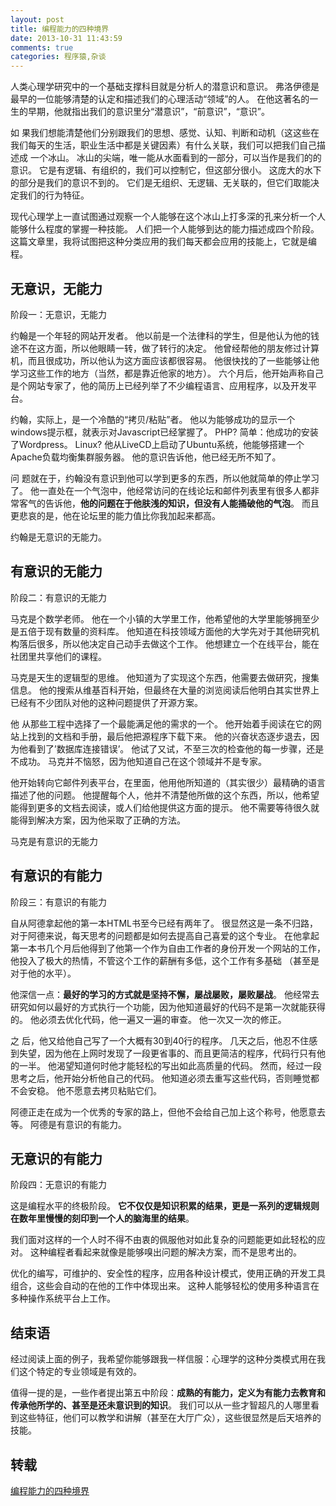 ```yaml
---
layout: post
title: 编程能力的四种境界
date: 2013-10-31 11:43:59
comments: true
categories: 程序猿,杂谈
---
```

人类心理学研究中的一个基础支撑科目就是分析人的潜意识和意识。 弗洛伊德是最早的一位能够清楚的认定和描述我们的心理活动“领域”的人。 在他这著名的一生的早期，他就指出我们的意识里分“潜意识”，“前意识”，“意识”。

如 果我们想能清楚他们分别跟我们的思想、感觉、认知、判断和动机（这这些在我们每天的生活，职业生活中都是关键因素）有什么关联，我们可以把我们自己描述成 一个冰山。 冰山的尖端，唯一能从水面看到的一部分，可以当作是我们的的意识。 它是有逻辑、有组织的，我们可以控制它，但这部分很小。 这庞大的水下的部分是我们的意识不到的。 它们是无组织、无逻辑、无关联的，但它们取能决定我们的行为特征。

现代心理学上一直试图通过观察一个人能够在这个冰山上打多深的孔来分析一个人能够什么程度的掌握一种技能。 人们把一个人能够到达的能力描述成四个阶段。 这篇文章里，我将试图把这种分类应用的我们每天都会应用的技能上，它就是编程。

## 无意识，无能力

阶段一：无意识，无能力

约翰是一个年轻的网站开发者。 他以前是一个法律科的学生，但是他认为他的钱途不在这方面，所以他眼睛一转，做了转行的决定。 他曾经帮他的朋友修过计算机，而且很成功，所以他认为这方面应该都很容易。 他很快找的了一些能够让他学习这些工作的地方（当然，都是靠近他家的地方）。 六个月后，他开始声称自己是个网站专家了，他的简历上已经列举了不少编程语言、应用程序，以及开发平台。

约翰，实际上，是一个冷酷的“拷贝/粘贴”者。 他以为能够成功的显示一个windows提示框，就表示对Javascript已经掌握了。 PHP? 简单：他成功的安装了Wordpress。 Linux? 他从LiveCD上启动了Ubuntu系统，他能够搭建一个Apache负载均衡集群服务器。 他的意识告诉他，他已经无所不知了。

问 题就在于，约翰没有意识到他可以学到更多的东西，所以他就简单的停止学习了。 他一直处在一个气泡中，他经常访问的在线论坛和邮件列表里有很多人都非常客气的告诉他，**他的问题在于他肤浅的知识，但没有人能捅破他的气泡**。 而且更悲哀的是，他在论坛里的能力值比你我加起来都高。

约翰是无意识的无能力。

## 有意识的无能力

阶段二：有意识的无能力

马克是个数学老师。 他在一个小镇的大学里工作，他希望他的大学里能够拥至少是五倍于现有数量的资料库。 他知道在科技领域方面他的大学先对于其他研究机构落后很多，所以他决定自己动手去做这个工作。 他想建立一个在线平台，能在社团里共享他们的课程。

马克是天生的逻辑型的思维。 他知道为了实现这个东西，他需要去做研究，搜集信息。 他的搜索从维基百科开始，但最终在大量的浏览阅读后他明白其实世界上已经有不少团队对他的这种问题提供了开源方案。

他 从那些工程中选择了一个最能满足他的需求的一个。 他开始着手阅读在它的网站上找到的文档和手册，最后他把源程序下载下来。 他的兴奋状态逐步退去，因为他看到了’数据库连接错误’。 他试了又试，不至三次的检查他的每一步骤，还是不成功。 马克并不恼怒，因为他知道自己在这个领域并不是专家。

他开始转向它邮件列表平台，在里面，他用他所知道的（其实很少）最精确的语言描述了他的问题。 他提醒每个人，他并不清楚他所做的这个东西，所以，他希望能得到更多的文档去阅读，或人们给他提供这方面的提示。 他不需要等待很久就能得到解决方案，因为他采取了正确的方法。

马克是有意识的无能力

## 有意识的有能力

阶段三：有意识的有能力

自从阿德拿起他的第一本HTML书至今已经有两年了。 很显然这是一条不归路，对于阿德来说，每天思考的问题都是如何去提高自己喜爱的这个专业。 在他拿起第一本书几个月后他得到了他第一个作为自由工作者的身份开发一个网站的工作，他投入了极大的热情，不管这个工作的薪酬有多低，这个工作有多基础 （甚至是对于他的水平）。

他深信一点：**最好的学习的方式就是坚持不懈，屡战屡败，屡败屡战**。 他经常去研究如何以最好的方式执行一个功能，因为他知道最好的代码不是第一次就能获得的。 他必须去优化代码，他一遍又一遍的审查。 他一次又一次的修正。

之 后，他又给他自己写了一个大概有30到40行的程序。 几天之后，他忍不住感到失望，因为他在上网时发现了一段更省事的、而且更简洁的程序，代码行只有他的一半。 他渴望知道何时他才能轻松的写出如此高质量的代码。 然而，经过一段思考之后，他开始分析他自己的代码。 他知道必须去重写这些代码，否则睡觉都不会安稳。 他不愿意去拷贝粘贴它们。

阿德正走在成为一个优秀的专家的路上，但他不会给自己加上这个称号，他愿意去等。
阿德是有意识的有能力。

## 无意识的有能力

阶段四：无意识的有能力

这是编程水平的终极阶段。 **它不仅仅是知识积累的结果，更是一系列的逻辑规则在数年里慢慢的刻印到一个人的脑海里的结果**。

我们面对这样的一个人时不得不由衷的佩服他对如此复杂的问题能更如此轻松的应对。 这种编程者看起来就像是能够嗅出问题的解决方案，而不是思考出的。

优化的编写，可维护的、安全性的程序，应用各种设计模式，使用正确的开发工具组合，这些会自动的在他的工作中体现出来。 这种人能够轻松的使用多种语言在多种操作系统平台上工作。

## 结束语

经过阅读上面的例子，我希望你能够跟我一样信服：心理学的这种分类模式用在我们这个特定的专业领域是有效的。

值得一提的是，一些作者提出第五中阶段：**成熟的有能力，定义为有能力去教育和传承他所学的、甚至是还未意识到的知识**。 我们可以从一些才智超凡的人哪里看到这些特征，他们可以教学和讲解（甚至在大厅广众），这些很显然是后天培养的技能。

## 转载

[编程能力的四种境界](http://www.aqee.net/the-four-stages-of-programming-competence/)
